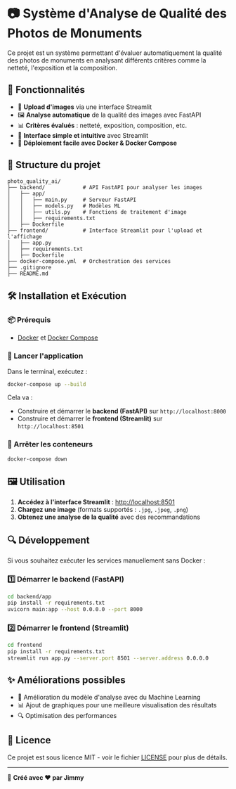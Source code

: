 # 📷 Système d'Analyse de Qualité des Photos de Monuments

Ce projet est un système permettant d'évaluer automatiquement la qualité des photos de monuments en analysant différents critères comme la netteté, l'exposition et la composition.

## 🚀 Fonctionnalités
- 📸 **Upload d'images** via une interface Streamlit
- 🖼️ **Analyse automatique** de la qualité des images avec FastAPI
- 📊 **Critères évalués** : netteté, exposition, composition, etc.
- 🔧 **Interface simple et intuitive** avec Streamlit
- 🐳 **Déploiement facile avec Docker & Docker Compose**

## 📂 Structure du projet
```
photo_quality_ai/
├── backend/            # API FastAPI pour analyser les images
│   ├── app/
│   │   ├── main.py     # Serveur FastAPI
│   │   ├── models.py   # Modèles ML
│   │   ├── utils.py    # Fonctions de traitement d'image
│   │   ├── requirements.txt
│   ├── Dockerfile
├── frontend/           # Interface Streamlit pour l'upload et l'affichage
│   ├── app.py
│   ├── requirements.txt
│   ├── Dockerfile
├── docker-compose.yml  # Orchestration des services
├── .gitignore
├── README.md
```

## 🛠️ Installation et Exécution

### 📦 Prérequis
- [Docker](https://www.docker.com/) et [Docker Compose](https://docs.docker.com/compose/)

### 🔧 Lancer l'application
Dans le terminal, exécutez :
```bash
docker-compose up --build
```
Cela va :
- Construire et démarrer le **backend (FastAPI)** sur `http://localhost:8000`
- Construire et démarrer le **frontend (Streamlit)** sur `http://localhost:8501`

### 📂 Arrêter les conteneurs
```bash
docker-compose down
```

## 🖼️ Utilisation
1. **Accédez à l'interface Streamlit** : [http://localhost:8501](http://localhost:8501)
2. **Chargez une image** (formats supportés : `.jpg`, `.jpeg`, `.png`)
3. **Obtenez une analyse de la qualité** avec des recommandations

## 🔍 Développement
Si vous souhaitez exécuter les services manuellement sans Docker :

### 1️⃣ Démarrer le backend (FastAPI)
```bash
cd backend/app
pip install -r requirements.txt
uvicorn main:app --host 0.0.0.0 --port 8000
```

### 2️⃣ Démarrer le frontend (Streamlit)
```bash
cd frontend
pip install -r requirements.txt
streamlit run app.py --server.port 8501 --server.address 0.0.0.0
```

## ✨ Améliorations possibles
- 🤖 Amélioration du modèle d'analyse avec du Machine Learning
- 📊 Ajout de graphiques pour une meilleure visualisation des résultats
- 🔍 Optimisation des performances

## 📝 Licence
Ce projet est sous licence MIT - voir le fichier [LICENSE](LICENSE) pour plus de détails.

---

🚀 **Créé avec ❤️ par Jimmy**
